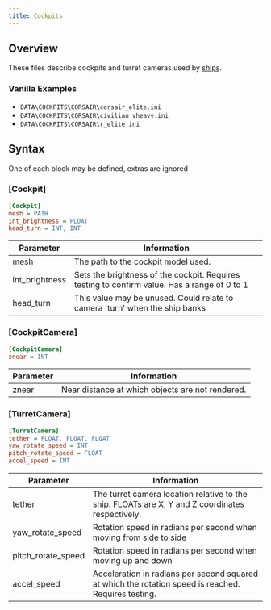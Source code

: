 ```yaml
---
title: Cockpits
---
```


## Overview

These files describe cockpits and turret cameras used by [ships](ships.md).

### Vanilla Examples

* `DATA\COCKPITS\CORSAIR\corsair_elite.ini`
* `DATA\COCKPITS\CORSAIR\civilian_vheavy.ini`
* `DATA\COCKPITS\CORSAIR\r_elite.ini`

## Syntax

One of each block may be defined, extras are ignored

### [Cockpit]

```ini
[Cockpit]
mesh = PATH
int_brightness = FLOAT
head_turn = INT, INT
```

| Parameter      | Information                                                                                  |
| -------------- | -------------------------------------------------------------------------------------------- |
| mesh           | The path to the cockpit model used.                                                          |
| int_brightness | Sets the brightness of the cockpit. Requires testing to confirm value. Has a range of 0 to 1 |
| head_turn      | This value may be unused. Could relate to camera 'turn' when the ship banks                  |

### [CockpitCamera]

```ini
[CockpitCamera]
znear = INT
```

| Parameter | Information                                      |
| --------- | ------------------------------------------------ |
| znear     | Near distance at which objects are not rendered. |


### [TurretCamera]

```ini
[TurretCamera]
tether = FLOAT, FLOAT, FLOAT
yaw_rotate_speed = INT
pitch_rotate_speed = FLOAT
accel_speed = INT
```

| Parameter          | Information                                                                                          |
| ------------------ | ---------------------------------------------------------------------------------------------------- |
| tether             | The turret camera location relative to the ship. FLOATs are X, Y and Z coordinates respectively.     |
| yaw_rotate_speed   | Rotation speed in radians per second when moving from side to side                                   |
| pitch_rotate_speed | Rotation speed in radians per second when moving up and down                                         |
| accel_speed        | Acceleration in radians per second squared at which the rotation speed is reached. Requires testing. |
